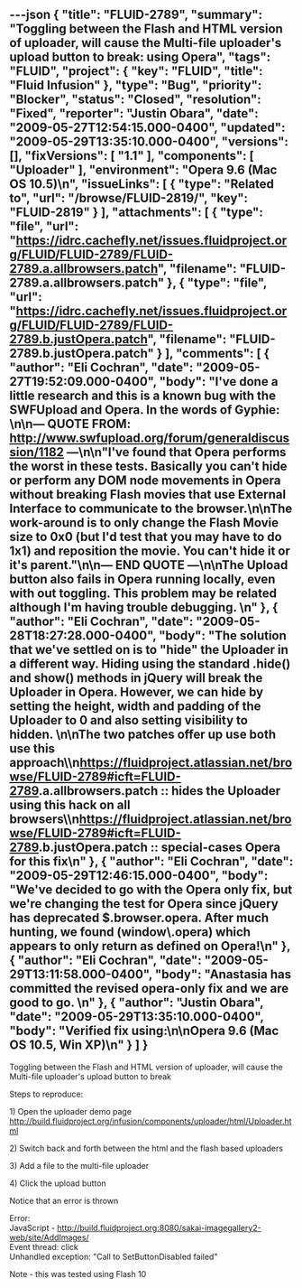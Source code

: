 ---json
{
  "title": "FLUID-2789",
  "summary": "Toggling between the Flash and HTML version of uploader, will cause the Multi-file uploader's upload button to break: using Opera",
  "tags": "FLUID",
  "project": {
    "key": "FLUID",
    "title": "Fluid Infusion"
  },
  "type": "Bug",
  "priority": "Blocker",
  "status": "Closed",
  "resolution": "Fixed",
  "reporter": "Justin Obara",
  "date": "2009-05-27T12:54:15.000-0400",
  "updated": "2009-05-29T13:35:10.000-0400",
  "versions": [],
  "fixVersions": [
    "1.1"
  ],
  "components": [
    "Uploader"
  ],
  "environment": "Opera 9.6 (Mac OS 10.5)\n",
  "issueLinks": [
    {
      "type": "Related to",
      "url": "/browse/FLUID-2819/",
      "key": "FLUID-2819"
    }
  ],
  "attachments": [
    {
      "type": "file",
      "url": "https://idrc.cachefly.net/issues.fluidproject.org/FLUID/FLUID-2789/FLUID-2789.a.allbrowsers.patch",
      "filename": "FLUID-2789.a.allbrowsers.patch"
    },
    {
      "type": "file",
      "url": "https://idrc.cachefly.net/issues.fluidproject.org/FLUID/FLUID-2789/FLUID-2789.b.justOpera.patch",
      "filename": "FLUID-2789.b.justOpera.patch"
    }
  ],
  "comments": [
    {
      "author": "Eli Cochran",
      "date": "2009-05-27T19:52:09.000-0400",
      "body": "I've done a little research and this is a known bug with the SWFUpload and Opera. In the words of Gyphie:&#x20;\n\n— QUOTE FROM: <http://www.swfupload.org/forum/generaldiscussion/1182> —\n\n\"I've found that Opera performs the worst in these tests. Basically you can't hide or perform any DOM node movements in Opera without breaking Flash movies that use External Interface to communicate to the browser.\n\nThe work-around is to only change the Flash Movie size to 0x0 (but I'd test that you may have to do 1x1) and reposition the movie. You can't hide it or it's parent.\"\n\n— END QUOTE —\n\nThe Upload button also fails in Opera running locally, even with out toggling. This problem may be related although I'm having trouble debugging.&#x20;\n"
    },
    {
      "author": "Eli Cochran",
      "date": "2009-05-28T18:27:28.000-0400",
      "body": "The solution that we've settled on is to \"hide\" the Uploader in a different way. Hiding using the standard .hide() and show() methods in jQuery will break the Uploader in Opera. However, we can hide by setting the height, width and padding of the Uploader to 0 and also setting visibility to hidden.&#x20;\n\nThe two patches offer up use both use this approach\\\n<https://fluidproject.atlassian.net/browse/FLUID-2789#icft=FLUID-2789>.a.allbrowsers.patch :: hides the Uploader using this hack on all browsers\\\n<https://fluidproject.atlassian.net/browse/FLUID-2789#icft=FLUID-2789>.b.justOpera.patch :: special-cases Opera for this fix\n"
    },
    {
      "author": "Eli Cochran",
      "date": "2009-05-29T12:46:15.000-0400",
      "body": "We've decided to go with the Opera only fix, but we're changing the test for Opera since jQuery has deprecated $.browser.opera. After much hunting, we found (window\\.opera) which appears to only return as defined on Opera!\n"
    },
    {
      "author": "Eli Cochran",
      "date": "2009-05-29T13:11:58.000-0400",
      "body": "Anastasia has committed the revised opera-only fix and we are good to go.&#x20;\n"
    },
    {
      "author": "Justin Obara",
      "date": "2009-05-29T13:35:10.000-0400",
      "body": "Verified fix using:\n\nOpera 9.6 (Mac OS 10.5, Win XP)\n"
    }
  ]
}
---
Toggling between the Flash and HTML version of uploader, will cause the Multi-file uploader's upload button to break

Steps to reproduce:

1\) Open the uploader demo page\
<http://build.fluidproject.org/infusion/components/uploader/html/Uploader.html>

2\) Switch back and forth between the html and the flash based uploaders

3\) Add a file to the multi-file uploader

4\) Click the upload button

Notice that an error is thrown

Error:\
JavaScript - <http://build.fluidproject.org:8080/sakai-imagegallery2-web/site/AddImages/>\
Event thread: click\
Unhandled exception: "Call to SetButtonDisabled failed"

Note - this was tested using Flash 10

        